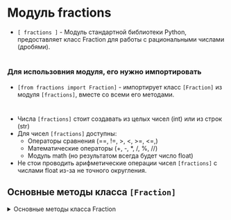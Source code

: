 # Модуль fractions

- `[ fractions ]` - Модуль стандартной библиотеки Python, предоставляет класс Fraction для работы с рациональными числами (дробями).
#
### Для использовния модуля, его нужно импортировать
 - `[from fractions import Fraction]` - импортирует класс `[Fraction]` из модуля `[fractions]`, вместе со всеми его методами.
#
- Числа `[fractions]` стоит создавать из целых чисел (int) или из строк (str)
- Для чисел `[fractions]` доступны:
    - Операторы сравнения (==, !=, >, <, >=, <=,)
    - Математические операторы (+, -, *, /, %, //)
    - Модуль math (но результатом всегда будет число float)
- Не стои проводить арифметические операции чисел `[fractions]` с числами float из-за не точного округления.

## Основные методы класса `[Fraction]`
<details>
  <summary>Основные методы класса Fraction</summary>
#
 ### 1) `[numerator()]` - возвращает числитель дроби.
```
from fractions import Fraction

frac = Fraction(3, 4)

#Получаем числитель
numerator_value = frac.numerator

print(numerator_value)  # Вывод: 3
```
#
 ### 2) `[denominator()]` - 
```
gg
```
#
 ### 3) `[as_integer_ratio()]` - 
```
gg
```
</details>
